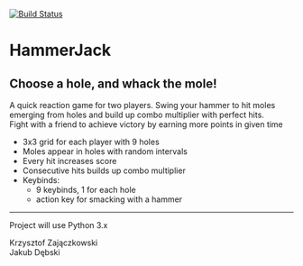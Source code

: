 [![Build Status](https://travis-ci.com/krzysztofzajaczkowski/HammerJack.svg?branch=master)](https://travis-ci.com/krzysztofzajaczkowski/HammerJack)

# HammerJack

## Choose a hole, and whack the mole!
A quick reaction game for two players.
Swing your hammer to hit moles emerging from holes and build up combo multiplier with perfect hits. \
Fight with a friend to achieve victory by earning more points in given time

- 3x3 grid for each player with 9 holes
- Moles appear in holes with random intervals
- Every hit increases score
- Consecutive hits builds up combo multiplier
- Keybinds:
    - 9 keybinds, 1 for each hole
    - action key for smacking with a hammer
    
------ 
Project will use Python 3.x

Krzysztof Zajączkowski \
Jakub Dębski
